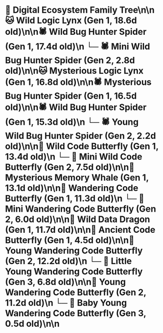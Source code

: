 # 🌳 Digital Ecosystem Family Tree\n\n🐱 Wild Logic Lynx (Gen 1, 18.6d old)\n\n🕷️ Wild Bug Hunter Spider (Gen 1, 17.4d old)\n  └─ 🕷️ Mini Wild Bug Hunter Spider (Gen 2, 2.8d old)\n\n🐱 Mysterious Logic Lynx (Gen 1, 16.8d old)\n\n🕷️ Mysterious Bug Hunter Spider (Gen 1, 16.5d old)\n\n🕷️ Wild Bug Hunter Spider (Gen 1, 15.3d old)\n  └─ 🕷️ Young Wild Bug Hunter Spider (Gen 2, 2.2d old)\n\n🦋 Wild Code Butterfly (Gen 1, 13.4d old)\n  └─ 🦋 Mini Wild Code Butterfly (Gen 2, 7.5d old)\n\n🐋 Mysterious Memory Whale (Gen 1, 13.1d old)\n\n🦋 Wandering Code Butterfly (Gen 1, 11.3d old)\n  └─ 🦋 Mini Wandering Code Butterfly (Gen 2, 6.0d old)\n\n🐉 Wild Data Dragon (Gen 1, 11.7d old)\n\n🦋 Ancient Code Butterfly (Gen 1, 4.5d old)\n\n🦋 Young Wandering Code Butterfly (Gen 2, 12.2d old)\n  └─ 🦋 Little Young Wandering Code Butterfly (Gen 3, 6.8d old)\n\n🦋 Young Wandering Code Butterfly (Gen 2, 11.2d old)\n  └─ 🦋 Baby Young Wandering Code Butterfly (Gen 3, 0.5d old)\n\n